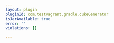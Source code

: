 ```yaml
---
layout: plugin
pluginId: com.testvagrant.gradle.cukeGenerator
isJarAvailable: true
error: ''
violations: []

---
```

